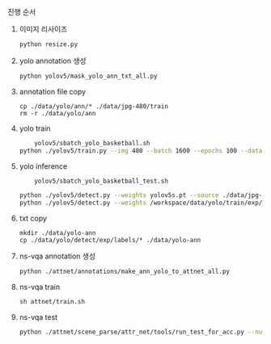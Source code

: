 진행 순서

1. 이미지 리사이즈
    ``` bash
    python resize.py
    ```
2. yolo annotation 생성
    ``` bash
    python yolov5/mask_yolo_ann_txt_all.py
    ```
3. annotation file copy
    ```
    cp ./data/yolo/ann/* ./data/jpg-480/train
    rm -r ./data/yolo/ann
    ```
4. yolo train
    ``` bash
        yolov5/sbatch_yolo_basketball.sh
    python ./yolov5/train.py --img 480 --batch 1600 --epochs 100 --data ./yolov5/data/nia_all.yaml --weights yolov5s.pt --device 0 --project ./data/yolo/train --workers 16
    ```
5. yolo inference
    ``` bash
        yolov5/sbatch_yolo_basketball_test.sh

    python ./yolov5/detect.py --weights yolov5s.pt --source ./data/jpg-480/train --project ./data/yolo/detect --device 0 --data ./yolov5/data/nia_all.yaml --img 480 --save-txt
    python ./yolov5/detect.py --weights /workspace/data/yolo/train/exp/weights/best.pt --source ./data/jpg-480/train --project ./data/yolo/detect --device 0 --data ./yolov5/data/nia_all.yaml --img 480 --save-txt
    ```
6. txt copy
    ```
    mkdir ./data/yolo-ann
    cp ./data/yolo/detect/exp/labels/* ./data/yolo-ann
    ```
5. ns-vqa annotation 생성
    ``` bash
    python ./attnet/annotations/make_ann_yolo_to_attnet_all.py
    ```
6. ns-vqa train
    ``` bash
    sh attnet/train.sh
    ```
7. ns-vqa test
    ``` bash
    python ./attnet/scene_parse/attr_net/tools/run_test_for_acc.py --num_worker 16 --geature_vector_len 102 --dataset basketball --run_dir ./data/jpg-480 --load_checkpoint_path /workspace/model/attnet-final-100e-ckpt.pt --basketball_ann_path /workspace/data/attnet_final_annotations.json --basketball_img_dir ./data/jpg-480 --split_id 175216 --batch_size 32
    ```